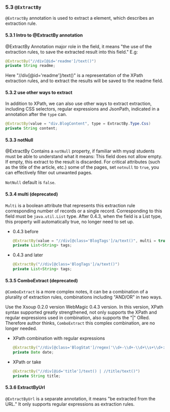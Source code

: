 ### 5.3 `@ExtractBy`

`@ExtractBy` annotation is used to extract a element, which describes an extraction rule.

#### 5.3.1 Intro to @ExtractBy annotation

@ExtractBy Annotation major role in the field, it means "the use of the extraction rules, to save the extracted result into this field." E.g:

```java
@ExtractBy("//div[@id='readme']/text()")
private String readme;
```
Here "//div[@id='readme']/text()" is a representation of the XPath extraction rules, and to extract the results will be saved to the readme field.

#### 5.3.2 use other ways to extract

In addition to XPath, we can also use other ways to extract extraction, including CSS selectors, regular expressions and JsonPath, indicated in a annotation after the `type` can.

```java
@ExtractBy(value = "div.BlogContent", type = ExtractBy.Type.Css)
private String content;
```

#### 5.3.3 notNull

@ExtractBy Contains a `notNull` property, if familiar with mysql students must be able to understand what it means: This field does not allow empty. If empty, this extract to the result is discarded. For critical attributes (such as the title of the article, etc.) some of the pages, set `notnull` to `true`, you can effectively filter out unwanted pages.

`NotNull` default is `false`.

#### 5.3.4 multi (deprecated)

`Multi` is a boolean attribute that represents this extraction rule corresponding number of records or a single record. Corresponding to this field must be `java.util.List` type. After 0.4.3, when the field is a List type, this property will automatically true, no longer need to set up.

* 0.4.3 before

	```java
	@ExtractBy(value = "//div[@class='BlogTags']/a/text()", multi = true)
	private List<String> tags;
	```

* 0.4.3 and later

	```java
	@ExtractBy("//div[@class='BlogTags']/a/text()")
	private List<String> tags;
	```

#### 5.3.5 ComboExtract (deprecated)

`@ComboExtract` is a more complex notes, it can be a combination of a plurality of extraction rules, combinations including "AND/OR" in two ways.

Use the Xsoup 0.2.0 version WebMagic 0.4.3 version. In this version, XPath syntax supported greatly strengthened, not only supports the XPath and regular expressions used in combination, also supports the "|" ORed. Therefore author thinks, `ComboExtract` this complex combination, are no longer needed.

* XPath combination with regular expressions

    ```java
    @ExtractBy("//div[@class='BlogStat']/regex('\\d+-\\d+-\\d+\\s+\\d+:\\d+')")
    private Date date;
    ```

* XPath or take

    ```java
    @ExtractBy("//div[@id='title']/text() | //title/text()")
    private String title;
    ```

#### 5.3.6 ExtractByUrl

`@ExtractByUrl` is a separate annotation, it means "be extracted from the URL." It only supports regular expressions as extraction rules.
